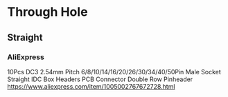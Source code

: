 # Through Hole

## Straight

### AliExpress

10Pcs DC3 2.54mm Pitch 6/8/10/14/16/20/26/30/34/40/50Pin Male Socket Straight IDC Box Headers PCB Connector Double Row Pinheader
https://www.aliexpress.com/item/1005002767672728.html